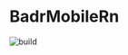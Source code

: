# BadrMobileRn
![build](https://github.com/AmineZAMANI/BadrMobileRn/workflows/build/badge.svg?branch=master)
